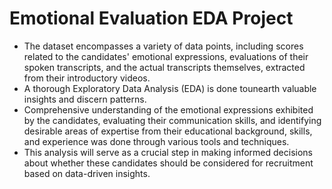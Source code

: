 # Emotional Evaluation EDA Project
- The dataset encompasses a variety of data points, including scores related to the candidates' emotional expressions, evaluations of their spoken transcripts, and the actual transcripts themselves, extracted from their introductory videos.
- A thorough Exploratory Data Analysis (EDA) is done tounearth valuable insights and discern patterns.
- Comprehensive understanding of the emotional expressions exhibited by the candidates, evaluating their communication skills, and identifying desirable areas of expertise from their educational background, skills, and experience was done through various tools and techniques.
- This analysis will serve as a crucial step in making informed decisions about whether these candidates should be considered for recruitment based on data-driven insights.
